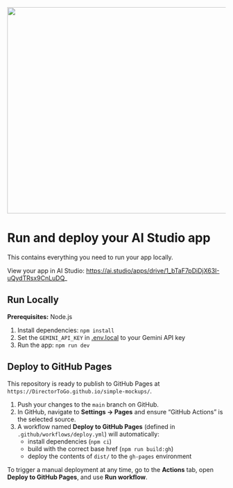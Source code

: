 <div align="center">
<img width="1200" height="475" alt="GHBanner" src="https://github.com/user-attachments/assets/0aa67016-6eaf-458a-adb2-6e31a0763ed6" />
</div>

# Run and deploy your AI Studio app

This contains everything you need to run your app locally.

View your app in AI Studio: https://ai.studio/apps/drive/1_bTaF7pDiDjX63I-uQydTRsx9CnLuDQ_

## Run Locally

**Prerequisites:**  Node.js


1. Install dependencies:
   `npm install`
2. Set the `GEMINI_API_KEY` in [.env.local](.env.local) to your Gemini API key
3. Run the app:
   `npm run dev`

## Deploy to GitHub Pages

This repository is ready to publish to GitHub Pages at `https://DirectorToGo.github.io/simple-mockups/`.

1. Push your changes to the `main` branch on GitHub.
2. In GitHub, navigate to **Settings → Pages** and ensure “GitHub Actions” is the selected source.
3. A workflow named **Deploy to GitHub Pages** (defined in `.github/workflows/deploy.yml`) will automatically:
   - install dependencies (`npm ci`)
   - build with the correct base href (`npm run build:gh`)
   - deploy the contents of `dist/` to the `gh-pages` environment

To trigger a manual deployment at any time, go to the **Actions** tab, open **Deploy to GitHub Pages**, and use **Run workflow**.
